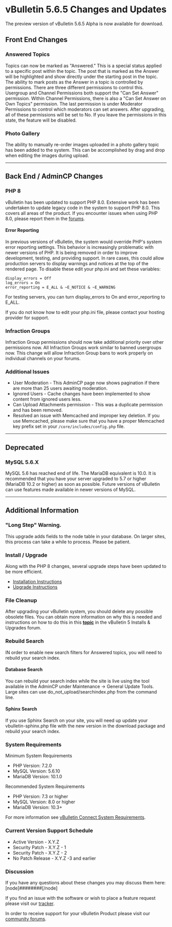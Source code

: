 # vBulletin 5.6.5 Changes and Updates

The preview version of vBulletin 5.6.5 Alpha is now available for download.

## Front End Changes

### Answered Topics

Topics can now be marked as "Answered." This is a special status applied to a specific post within the topic. The post that is marked as the Answer will be highlighted and show directly under the starting post in the topic. The ability to mark posts as the Answer in a topic is controlled by permissions. There are three different permissions to control this. Usergroup and Channel Permissions both support the "Can Set Answer" permission. Within Channel Permissions, there is also a "Can Set Answer on Own Topics" permission. The last permission is under Moderator Permissions to control which moderators can set answers. After upgrading, all of these permissions will be set to No. If you leave the permissions in this state, the feature will be disabled. 

### Photo Gallery

The ability to manually re-order images uploaded in a photo gallery topic has been added to the system. This can be accomplished by drag and drop when editing the images during upload.

---

## Back End / AdminCP Changes

### PHP 8

vBulletin has been updated to support PHP 8.0. Extensive work has been undertaken to update legacy code in the system to support PHP 8.0. This covers all areas of the product. If you encounter issues when using PHP 8.0, please report them in the [forums](https://forums.vbulletin.com).

#### Error Reporting

In previous versions of vBulletin, the system would override PHP's system error reporting settings. This behavior is increasingly problematic with newer versions of PHP. It is being removed in order to improve development, testing, and providing support. In rare cases, this could allow production servers to display warnings and notices at the top of the rendered page. To disable these edit your php.ini and set these variables:

``` 
display_errors = Off
log_errors = On
error_reporting = E_ALL & ~E_NOTICE & ~E_WARNING
```

For testing servers, you can turn display_errors to On and error_reporting to E_ALL.

If you do not know how to edit your php.ini file, please contact your hosting provider for support.

### Infraction Groups

Infraction Group permissions should now take additional priority over other permissions now. All Infraction Groups work similar to banned usergroups now. This change will allow Infraction 
Group bans to work properly on individual channels on your forums.

### Additional Issues

- User Moderation - This AdminCP page now shows pagination if there are more than 25 users awaiting moderation.
- Ignored Users - Cache changes have been implemented to show content from ignored users less.
- Can Upload Attachments permission - This was a duplicate permission and has been removed.
- Resolved an issue with Memcached and improper key deletion. If you use Memcached, please make sure that you have a proper Memcached key prefix set in your `/core/includes/config.php` file.

---

## Deprecated

### MySQL 5.6.X

MySQL 5.6 has reached end of life. The MariaDB equivalent is 10.0. It is recommended that you have your server upgraded to 5.7 or higher (MariaDB 10.2 or higher) as soon as possible. Future versions of vBulletin can use features made available in newer versions of MySQL.

---

## Additional Information

### "Long Step" Warning.

This upgrade adds fields to the node table in your database. On larger sites, this process can take a while to process. Please be patient.

### Install / Upgrade

Along with the PHP 8 changes, several upgrade steps have been updated to be more efficient.

- [Installation Instructions](https://www.vbulletin.com/forum/node/4391348)
- [Upgrade Instructions](https://www.vbulletin.com/forum/node/4391346)

### File Cleanup

After upgrading your vBulletin system, you should delete any possible obsolete files. You can obtain more information on why this is needed and instructions on how to do this in this [**topic**](https://www.vbulletin.com/forum/node/4391346) in the vBulletin 5 Installs & Upgrades forum.

### Rebuild Search

IN order to enable new search filters for Answered topics, you will need to rebuild your search index. 

#### Database Search

You can rebuild your search index while the site is live using the tool available in the AdminCP under Maintenance → General Update Tools. Large sites can use do_not_upload/searchindex.php from the command line.

#### Sphinx Search

If you use Sphinx Search on your site, you will need up update your vbulletin-sphinx.php file with the new version in the download package and rebuild your search index.

### System Requirements

Minimum System Requirements

- PHP Version: 7.2.0
- MySQL Version: 5.6.10
- MariaDB Version: 10.1.0

Recommended System Requirements

- PHP Version: 7.3 or higher
- MySQL Version: 8.0 or higher
- MariaDB Version: 10.3+

For more information see [vBulletin Connect System Requirements](https://www.vbulletin.com/forum/node/4391344).

### Current Version Support Schedule

- Active Version - X.Y.Z
- Security Patch - X.Y.Z - 1
- Security Patch - X.Y.Z - 2
- No Patch Release - X.Y.Z -3 and earlier

### Discussion

If you have any questions about these changes you may discuss them here: [node]########[/node]

If you find an issue with the software or wish to place a feature request please visit our [tracker](https://tracker.vbulletin.com).

In order to receive support for your vBulletin Product please visit our [community forums](https://www.vbulletin.com/forum/).
